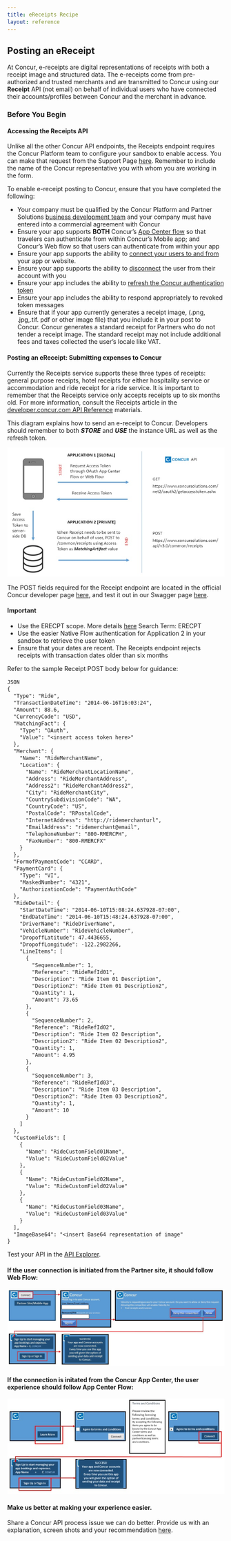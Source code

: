 ```yaml
---
title: eReceipts Recipe
layout: reference
---
```


## Posting an eReceipt


At Concur, e-receipts are digital representations of receipts with both a receipt image and structured data. The e-receipts come from pre-authorized and trusted merchants and are transmitted to Concur using our **Receipt** API (not email) on behalf of individual users who have connected their accounts/profiles between Concur and the merchant in advance.

### Before You Begin

#### Accessing the Receipts API

Unlike all the other Concur API endpoints, the Receipts endpoint requires the Concur Platform team to configure your sandbox to enable access. You can make that request from the Support Page [here](https://developer.concur.com/tools-support/support.html). Remember to include the name of the Concur representative you with whom you are working in the form.


To enable e-receipt posting to Concur, ensure that you have completed the following:

- Your company must be qualified by the Concur Platform and Partner Solutions [business development team]( https://developer.concur.com/why-concur.html) and your company must have entered into a commercial agreement with Concur
- Ensure your app supports **BOTH** Concur’s [App Center flow](https://developer.concur.com/api-reference/authentication/authentication.html) so that travelers can authenticate from within Concur’s Mobile app; and Concur’s Web flow so that users can authenticate from within your app
- Ensure your app supports the ability to [connect your users to and from](https://developer.concur.com/api-reference/authentication/authentication.html#access-tokens) your app or website. 
- Ensure your app supports the ability to [disconnect](https://developer.concur.com/api-reference/authentication/authentication.html#revoke-single-access-token) the user from their account with you
- Ensure your app includes the ability to [refresh the Concur authentication token](https://developer.concur.com/api-reference/authentication/authentication.html#refreshing-access-token)
- Ensure your app includes the ability to respond appropriately to revoked token messages 
- Ensure that if your app currently generates a receipt image, (.png, .jpg,.tif. pdf or other image file) that you include it in your post to Concur. Concur generates a standard receipt for Partners who do not tender a receipt image. The standard receipt may not include additional fees and taxes collected the user’s locale like VAT.


#### Posting an eReceipt: Submitting expenses to Concur

Currently the Receipts service supports these three types of receipts: general purpose receipts, hotel receipts for either hospitality service or accommodation and ride receipt for a ride service. It is important to remember that the Receipts service only accepts receipts up to six months old. For more information, consult the Receipts article in the [developer.concur.com API Reference](https://developer.concur.com/api-reference/expense/receipts/index.html) materials.

This diagram explains how to send an e-receipt to Concur. Developers should remember to both ***STORE*** and ***USE*** the instance URL as well as the refresh token. 

![Send a receipt to Concur](images/Send_a_receipt_to_Concur.jpg)

The POST fields required for the Receipt endpoint are located in the official Concur developer page [here](https://developer.concur.com/receipts/post-receipt), and test it out in our Swagger page [here](https://www.concursolutions.com/api/docs/index.html).


#### Important
- Use the ERECPT scope. More details [here](https://developer.concur.com/oauth-20/web-flow) Search Term: ERECPT
- Use the easier Native Flow authentication for Application 2 in your sandbox to retrieve the user token 
- Ensure that your dates are recent. The Receipts endpoint rejects receipts with transaction dates older than six months


Refer to the sample Receipt POST body below for guidance:

```
JSON
{
  "Type": "Ride",
  "TransactionDateTime": "2014-06-16T16:03:24",
  "Amount": 88.6,
  "CurrencyCode": "USD",
  "MatchingFact": {
    "Type": "OAuth",
    "Value": "<insert access token here>"
  },
  "Merchant": {
    "Name": "RideMerchantName",
    "Location": {
      "Name": "RideMerchantLocationName",
      "Address": "RideMerchantAddress",
      "Address2": "RideMerchantAddress2",
      "City": "RideMerchantCity",
      "CountrySubdivisionCode": "WA",
      "CountryCode": "US",
      "PostalCode": "RPostalCode",
      "InternetAddress": "http://ridemerchanturl",
      "EmailAddress": "ridemerchant@email",
      "TelephoneNumber": "800-RMERCPH",
      "FaxNumber": "800-RMERCFX"
    }
  },
  "FormofPaymentCode": "CCARD",
  "PaymentCard": {
    "Type": "VI",
    "MaskedNumber": "4321",
    "AuthorizationCode": "PaymentAuthCode"
  },
  "RideDetail": {
    "StartDateTime": "2014-06-10T15:08:24.637928-07:00",
    "EndDateTime": "2014-06-10T15:48:24.637928-07:00",
    "DriverName": "RideDriverName",
    "VehicleNumber": "RideVehicleNumber",
    "DropoffLatitude": 47.4436655,
    "DropoffLongitude": -122.2982266,
    "LineItems": [
      {
        "SequenceNumber": 1,
        "Reference": "RideRefId01",
        "Description": "Ride Item 01 Description",
        "Description2": "Ride Item 01 Description2",
        "Quantity": 1,
        "Amount": 73.65
      },
      {
        "SequenceNumber": 2,
        "Reference": "RideRefId02",
        "Description": "Ride Item 02 Description",
        "Description2": "Ride Item 02 Description2",
        "Quantity": 1,
        "Amount": 4.95
      },
      {
        "SequenceNumber": 3,
        "Reference": "RideRefId03",
        "Description": "Ride Item 03 Description",
        "Description2": "Ride Item 03 Description2",
        "Quantity": 1,
        "Amount": 10
      }
    ]
  },
  "CustomFields": [
    {
      "Name": "RideCustomField01Name",
      "Value": "RideCustomField02Value"
    },
    {
      "Name": "RideCustomField02Name",
      "Value": "RideCustomField02Value"
    },
    {
      "Name": "RideCustomField03Name",
      "Value": "RideCustomField03Value"
    }
  ],
  "ImageBase64": "<insert Base64 representation of image"
}
```

Test your API in the [API Explorer](https://concurapi.readme.io/docs/post-e-receipt).  


#### If the user connection is initiated from the Partner site, it should follow Web Flow:

![Web Flow](images/web_flow.JPG)

#### If the connection is initated from the Concur App Center, the user experience should follow App Center Flow:

![App Center Flow](images/Normal-flow.jpg)

#### Make us better at making your experience easier.
Share a Concur API process issue we can do better. Provide us with an explanation, screen shots and your recommendation [here](http://forum.developer.concur.com/).
